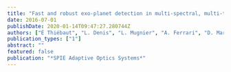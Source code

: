 ```yaml
---
title: "Fast and robust exo-planet detection in multi-spectral, multi-temporal data"
date: 2016-07-01
publishDate: 2020-01-14T09:47:27.280744Z
authors: ["É Thiébaut", "L. Denis", "L. Mugnier", "A. Ferrari", "D. Mary", "M. Langlois", "F. Cantalloube", "N. Devaney"]
publication_types: ["1"]
abstract: ""
featured: false
publication: "*SPIE Adaptive Optics Systems*"
---
```


